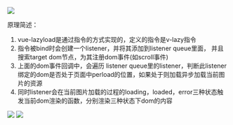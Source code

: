 ![](https://img-blog.csdn.net/20170619211724922?watermark/2/text/aHR0cDovL2Jsb2cuY3Nkbi5uZXQvdTAxMDAxNDY1OA==/font/5a6L5L2T/fontsize/400/fill/I0JBQkFCMA==/dissolve/70/gravity/SouthEast)

原理简述：

1. vue-lazyload是通过指令的方式实现的，定义的指令是v-lazy指令
2. 指令被bind时会创建一个listener，并将其添加到listener queue里面， 并且搜索target dom节点，为其注册dom事件(如scroll事件)
3. 上面的dom事件回调中，会遍历 listener queue里的listener，判断此listener绑定的dom是否处于页面中perload的位置，如果处于则加载异步加载当前图片的资源
4. 同时listener会在当前图片加载的过程的loading，loaded，error三种状态触发当前dom渲染的函数，分别渲染三种状态下dom的内容

![](https://pic2.zhimg.com/v2-111075a4bd7461037abd62798c1a9df7_1200x500.jpg)
![](https://pic2.zhimg.com/80/v2-091c0d9e97f15d5bbb73af492eec77cd_720w.jpg)
